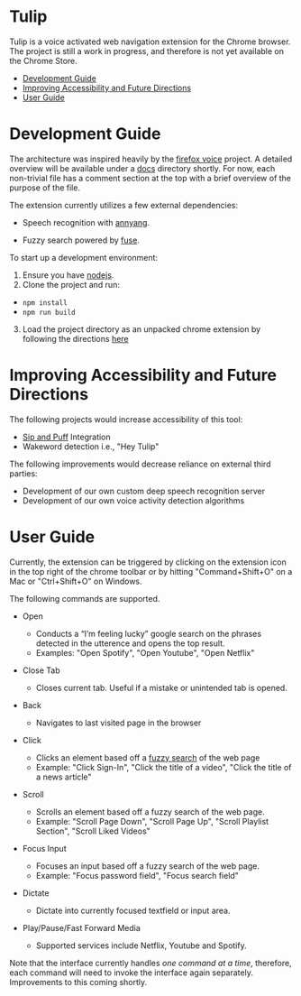 # Tulip

Tulip is a voice activated web navigation extension for the Chrome browser. The project is still a work in progress, and therefore is not
yet available on the Chrome Store.

- <a href="#Developing">Development Guide</a>
- <a href="#Future">Improving Accessibility and Future Directions</a>
- <a href="#UserGuide">User Guide</a>

<a name="Developing"></a>
# Development Guide

The architecture was inspired heavily by the [firefox voice](https://github.com/mozilla/firefox-voice) project.
A detailed overview will be available under a [docs]() directory shortly. For now, each non-trivial file has a comment section 
at the top with a brief overview of the purpose of the file.

The extension currently utilizes a few external dependencies:

- Speech recognition with [annyang](https://github.com/TalAter/annyang).

- Fuzzy search powered by [fuse](https://fusejs.io/).

To start up a development environment:

1. Ensure you have [nodejs](https://nodejs.org/en/download/). 
2. Clone the project and run:

* ``` npm install ``` 
* ``` npm run build ```

3. Load the project directory as an unpacked chrome extension by following the directions [here](https://developer.chrome.com/extensions/getstarted#manifest)

<a name="Future"></a>
# Improving Accessibility and Future Directions 

The following projects would increase accessibility of this tool:

- [Sip and Puff](https://en.wikipedia.org/wiki/Sip-and-puff) Integration
- Wakeword detection i.e., "Hey Tulip"

The following improvements would decrease reliance on external third parties:

- Development of our own custom deep speech recognition server
- Development of our own voice activity detection algorithms

<a name="UserGuide"></a>
# User Guide

Currently, the extension can be triggered by clicking on the extension icon in the top right of the chrome toolbar
or by hitting "Command+Shift+O" on a Mac or "Ctrl+Shift+O" on Windows.

The following commands are supported.

- Open
    - Conducts a “I’m feeling lucky” google search on the phrases detected in the utterence and opens the
      top result.
    - Examples: "Open Spotify", "Open Youtube", "Open Netflix"
- Close Tab
    - Closes current tab. Useful if a mistake or unintended tab is opened.
- Back
    - Navigates to last visited page in the browser
- Click
    - Clicks an element based off a [fuzzy search](https://en.wikipedia.org/wiki/Approximate_string_matching) of the web page
    - Example: "Click Sign-In", "Click the title of a video", "Click the title of a news article"
- Scroll
    - Scrolls an element based off a fuzzy search of the web page.
    - Example: "Scroll Page Down", "Scroll Page Up", "Scroll Playlist Section", "Scroll Liked Videos"
- Focus Input 
    - Focuses an input based off a fuzzy search of the web page.
    - Example: "Focus password field", "Focus search field"
- Dictate
    - Dictate into currently focused textfield or input area.

- Play/Pause/Fast Forward Media
    - Supported services include Netflix, Youtube and Spotify.

Note that the interface currently handles *one command at a time*, therefore, each command will need to invoke the interface
again separately. Improvements to this coming shortly.
